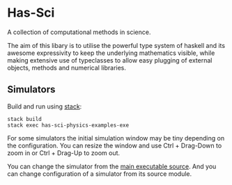 # Has-Sci

A collection of computational methods in science.

The aim of this libary is to utilise the powerful type system of haskell and its awesome expressivity to keep the underlying mathematics visible, while making extensive use of typeclasses to allow easy plugging of external objects, methods and numerical libraries.


## Simulators

Build and run using [stack](https://docs.haskellstack.org/en/stable/README/#how-to-install):
```
stack build
stack exec has-sci-physics-examples-exe
```

For some simulators the initial simulation window may be tiny depending on the configuration. You can resize the window and use Ctrl + Drag-Down to zoom in or Ctrl + Drag-Up to zoom out.

You can change the simulator from the [main executable source](https://github.com/sarthakbagaria/has-sci/blob/master/has-sci-physics-examples/app/Main.hs).
And you can change configuration of a simulator from its source module.